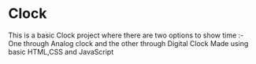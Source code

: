 # Clock
This is a basic Clock project where there are two options to show time :- One through Analog clock and the other through Digital Clock
Made using basic HTML,CSS and JavaScript
